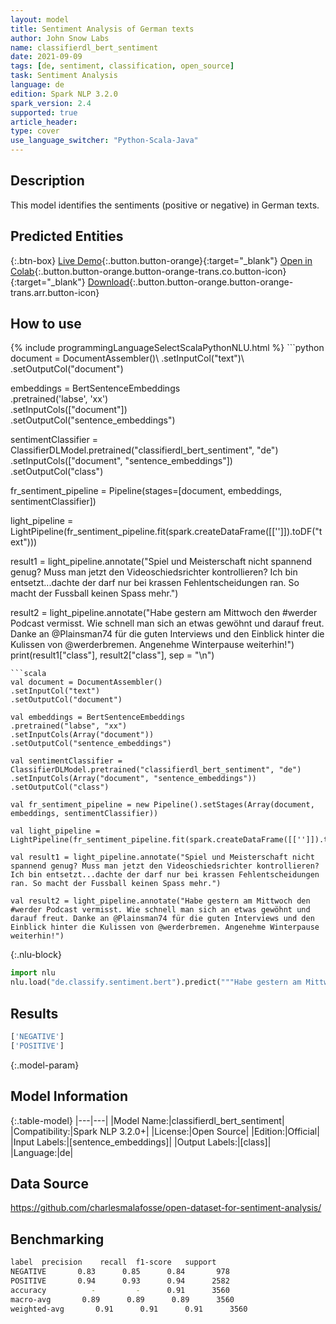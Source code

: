 ```yaml
---
layout: model
title: Sentiment Analysis of German texts
author: John Snow Labs
name: classifierdl_bert_sentiment
date: 2021-09-09
tags: [de, sentiment, classification, open_source]
task: Sentiment Analysis
language: de
edition: Spark NLP 3.2.0
spark_version: 2.4
supported: true
article_header:
type: cover
use_language_switcher: "Python-Scala-Java"
---
```


## Description

This model identifies the sentiments (positive or negative) in German texts.

## Predicted Entities



{:.btn-box}
[Live Demo](https://demo.johnsnowlabs.com/public/SENTIMENT_DE/){:.button.button-orange}{:target="_blank"}
[Open in Colab](https://colab.research.google.com/github/JohnSnowLabs/spark-nlp-workshop/blob/master/tutorials/streamlit_notebooks/CLASSIFICATION_De_SENTIMENT.ipynb){:.button.button-orange.button-orange-trans.co.button-icon}{:target="_blank"}
[Download](https://s3.amazonaws.com/auxdata.johnsnowlabs.com/public/models/classifierdl_bert_sentiment_de_3.2.0_2.4_1631184887201.zip){:.button.button-orange.button-orange-trans.arr.button-icon}

## How to use



<div class="tabs-box" markdown="1">
{% include programmingLanguageSelectScalaPythonNLU.html %}
```python
document = DocumentAssembler()\
.setInputCol("text")\
.setOutputCol("document")

embeddings = BertSentenceEmbeddings\
.pretrained('labse', 'xx') \
.setInputCols(["document"])\
.setOutputCol("sentence_embeddings")

sentimentClassifier = ClassifierDLModel.pretrained("classifierdl_bert_sentiment", "de") \
.setInputCols(["document", "sentence_embeddings"]) \
.setOutputCol("class")

fr_sentiment_pipeline = Pipeline(stages=[document, embeddings, sentimentClassifier])

light_pipeline = LightPipeline(fr_sentiment_pipeline.fit(spark.createDataFrame([['']]).toDF("text")))

result1 = light_pipeline.annotate("Spiel und Meisterschaft nicht spannend genug? Muss man jetzt den Videoschiedsrichter kontrollieren? Ich bin entsetzt...dachte der darf nur bei krassen Fehlentscheidungen ran. So macht der Fussball keinen Spass mehr.")

result2 = light_pipeline.annotate("Habe gestern am Mittwoch den #werder Podcast vermisst. Wie schnell man sich an etwas gewöhnt und darauf freut. Danke an @Plainsman74 für die guten Interviews und den Einblick hinter die Kulissen von @werderbremen. Angenehme Winterpause weiterhin!")
print(result1["class"], result2["class"], sep = "\n")
```
```scala
val document = DocumentAssembler()
.setInputCol("text")
.setOutputCol("document")

val embeddings = BertSentenceEmbeddings
.pretrained("labse", "xx") 
.setInputCols(Array("document"))
.setOutputCol("sentence_embeddings")

val sentimentClassifier = ClassifierDLModel.pretrained("classifierdl_bert_sentiment", "de") 
.setInputCols(Array("document", "sentence_embeddings")) 
.setOutputCol("class")

val fr_sentiment_pipeline = new Pipeline().setStages(Array(document, embeddings, sentimentClassifier))

val light_pipeline = LightPipeline(fr_sentiment_pipeline.fit(spark.createDataFrame([['']]).toDF("text")))

val result1 = light_pipeline.annotate("Spiel und Meisterschaft nicht spannend genug? Muss man jetzt den Videoschiedsrichter kontrollieren? Ich bin entsetzt...dachte der darf nur bei krassen Fehlentscheidungen ran. So macht der Fussball keinen Spass mehr.")

val result2 = light_pipeline.annotate("Habe gestern am Mittwoch den #werder Podcast vermisst. Wie schnell man sich an etwas gewöhnt und darauf freut. Danke an @Plainsman74 für die guten Interviews und den Einblick hinter die Kulissen von @werderbremen. Angenehme Winterpause weiterhin!")

```


{:.nlu-block}
```python
import nlu
nlu.load("de.classify.sentiment.bert").predict("""Habe gestern am Mittwoch den #werder Podcast vermisst. Wie schnell man sich an etwas gewöhnt und darauf freut. Danke an @Plainsman74 für die guten Interviews und den Einblick hinter die Kulissen von @werderbremen. Angenehme Winterpause weiterhin!""")
```

</div>

## Results

```bash
['NEGATIVE']
['POSITIVE']
```

{:.model-param}
## Model Information

{:.table-model}
|---|---|
|Model Name:|classifierdl_bert_sentiment|
|Compatibility:|Spark NLP 3.2.0+|
|License:|Open Source|
|Edition:|Official|
|Input Labels:|[sentence_embeddings]|
|Output Labels:|[class]|
|Language:|de|

## Data Source

https://github.com/charlesmalafosse/open-dataset-for-sentiment-analysis/

## Benchmarking

```bash
label  precision    recall  f1-score   support
NEGATIVE       0.83      0.85      0.84       978
POSITIVE       0.94      0.93      0.94      2582
accuracy          -         -      0.91      3560
macro-avg       0.89      0.89      0.89      3560
weighted-avg       0.91      0.91      0.91      3560
```